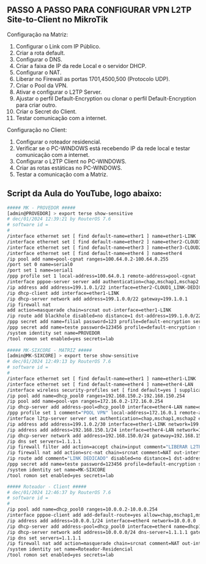 ## PASSO A PASSO PARA CONFIGURAR VPN L2TP Site-to-Client no MikroTik ##

Configuração na Matriz:
1. Configurar o Link com IP Público.
2. Criar a rota default.
3. Configurar o DNS.
4. Criar a faixa de IP da rede Local e o servidor DHCP.
5. Configurar o NAT.
6. Liberar no Firewall as portas 1701,4500,500 (Protocolo UDP).
7. Criar o Pool da VPN.
8. Ativar e configurar o L2TP Server.
9. Ajustar o perfil Default-Encryption ou clonar o perfil Default-Encryption para criar outro.
10. Criar o Secret do Client.
11. Testar comunicação com a internet.

Configuração no Client:
1. Configurar o roteador residencial.
2. Verificar se o PC-WINDOWS está recebendo IP da rede local e testar comunicação com a internet.
3. Configurar o L2TP Client no PC-WINDOWS.
4. Criar as rotas estáticas no PC-WINDOWS.
5. Testar a comunicação com a Matriz.

## Script da Aula do YouTube, logo abaixo:

```sh
##### MK - PROVEDOR #####
[admin@PROVEDOR] > export terse show-sensitive
# dec/01/2024 12:39:21 by RouterOS 7.6
# software id =
#
/interface ethernet set [ find default-name=ether1 ] name=ether1-LINK
/interface ethernet set [ find default-name=ether2 ] name=ether2-CLOUD1_LINK-DEDICADO
/interface ethernet set [ find default-name=ether3 ] name=ether3-CLOUD2_LINK-PPPOE-CGNAT
/interface ethernet set [ find default-name=ether4 ] name=ether4
/ip pool add name=pool-cgnat ranges=100.64.0.2-100.64.0.255
/port set 0 name=serial0
/port set 1 name=serial1
/ppp profile set 1 local-address=100.64.0.1 remote-address=pool-cgnat
/interface pppoe-server server add authentication=chap,mschap1,mschap2 default-profile=default-encryption disabled=no interface=*7 one-session-per-host=yes service-name=pppoe-server
/ip address add address=199.1.0.1/22 interface=ether2-CLOUD1_LINK-DEDICADO network=199.1.0.0
/ip dhcp-client add interface=ether1-LINK
/ip dhcp-server network add address=199.1.0.0/22 gateway=199.1.0.1
/ip firewall nat
add action=masquerade chain=srcnat out-interface=ether1-LINK
/ip route add blackhole disabled=no distance=1 dst-address=199.1.0.0/22 gateway="" pref-src="" routing-table=main scope=30 suppress-hw-offload=no target-scope=10
/ppp secret add name=filial password=123 profile=default-encryption service=pppoe
/ppp secret add name=teste password=123456 profile=default-encryption service=pppoe
/system identity set name=PROVEDOR
/tool romon set enabled=yes secrets=lab
  
##### MK-SIXCORE - MATRIZ #####
[admin@MK-SIXCORE] > export terse show-sensitive 
# dec/01/2024 12:49:13 by RouterOS 7.6
# software id = 
#
/interface ethernet set [ find default-name=ether1 ] name=ether1-LINK
/interface ethernet set [ find default-name=ether4 ] name=ether4-LAN
/interface wireless security-profiles set [ find default=yes ] supplicant-identity=MikroTik
/ip pool add name=dhcp_pool0 ranges=192.168.150.2-192.168.150.254
/ip pool add name=pool-vpn ranges=172.16.0.2-172.16.0.254
/ip dhcp-server add address-pool=dhcp_pool0 interface=ether4-LAN name=dhcp1
/ppp profile set 1 comment="POOL VPN" local-address=172.16.0.1 remote-address=pool-vpn
/interface l2tp-server server set authentication=chap,mschap1,mschap2 enabled=yes one-session-per-host=yes
/ip address add address=199.1.0.2/30 interface=ether1-LINK network=199.1.0.0
/ip address add address=192.168.150.1/24 interface=ether4-LAN network=192.168.150.0
/ip dhcp-server network add address=192.168.150.0/24 gateway=192.168.150.1
/ip dns set servers=1.1.1.1
/ip firewall filter add action=accept chain=input comment="LIBERAR L2TP" dst-port=4500,1701,500 protocol=udp
/ip firewall nat add action=src-nat chain=srcnat comment=NAT out-interface=*1 to-addresses=199.1.0.2
/ip route add comment="LINK DEDICADO" disabled=no distance=1 dst-address=0.0.0.0/0 gateway=199.1.0.1 pref-src="" routing-table=main scope=30 suppress-hw-offload=no target-scope=10
/ppp secret add name=teste password=123456 profile=default-encryption service=l2tp
/system identity set name=MK-SIXCORE
/tool romon set enabled=yes secrets=lab

##### Roteador - Client #####
# dec/01/2024 12:46:37 by RouterOS 7.6
# software id = 
#
/ip pool add name=dhcp_pool0 ranges=10.0.0.2-10.0.0.254
/interface pppoe-client add add-default-route=yes allow=chap,mschap1,mschap2 disabled=no interface=ether1 name=pppoe-client password=123456 profile=default-encryption user=teste
/ip address add address=10.0.0.1/24 interface=ether4 network=10.0.0.0
/ip dhcp-server add address-pool=dhcp_pool0 interface=ether4 name=dhcp1
/ip dhcp-server network add address=10.0.0.0/24 dns-server=1.1.1.1 gateway=10.0.0.1
/ip dns set servers=1.1.1.1
/ip firewall nat add action=masquerade chain=srcnat comment=NAT out-interface=pppoe-client
/system identity set name=Roteador-Residencial
/tool romon set enabled=yes secrets=lab

``````
